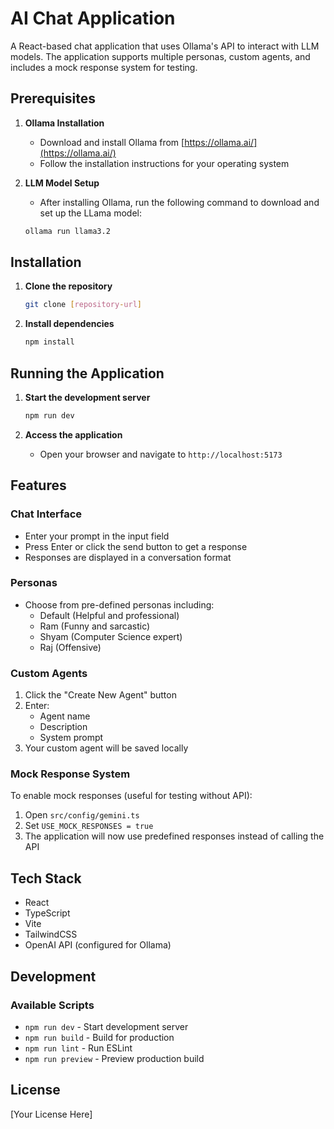 # AI Chat Application

A React-based chat application that uses Ollama's API to interact with LLM models. The application supports multiple personas, custom agents, and includes a mock response system for testing.

## Prerequisites

1. **Ollama Installation**
   - Download and install Ollama from [https://ollama.ai/](https://ollama.ai/)
   - Follow the installation instructions for your operating system

2. **LLM Model Setup**
   - After installing Ollama, run the following command to download and set up the LLama model:
   ```bash
   ollama run llama3.2
   ```

## Installation

1. **Clone the repository**
   ```bash
   git clone [repository-url]
   ```

2. **Install dependencies**
   ```bash
   npm install
   ```

## Running the Application

1. **Start the development server**
   ```bash
   npm run dev
   ```

2. **Access the application**
   - Open your browser and navigate to `http://localhost:5173`

## Features

### Chat Interface
- Enter your prompt in the input field
- Press Enter or click the send button to get a response
- Responses are displayed in a conversation format

### Personas
- Choose from pre-defined personas including:
  - Default (Helpful and professional)
  - Ram (Funny and sarcastic)
  - Shyam (Computer Science expert)
  - Raj (Offensive)

### Custom Agents
1. Click the "Create New Agent" button
2. Enter:
   - Agent name
   - Description
   - System prompt
3. Your custom agent will be saved locally

### Mock Response System
To enable mock responses (useful for testing without API):
1. Open `src/config/gemini.ts`
2. Set `USE_MOCK_RESPONSES = true`
3. The application will now use predefined responses instead of calling the API

## Tech Stack
- React
- TypeScript
- Vite
- TailwindCSS
- OpenAI API (configured for Ollama)

## Development

### Available Scripts
- `npm run dev` - Start development server
- `npm run build` - Build for production
- `npm run lint` - Run ESLint
- `npm run preview` - Preview production build

## License
[Your License Here]

